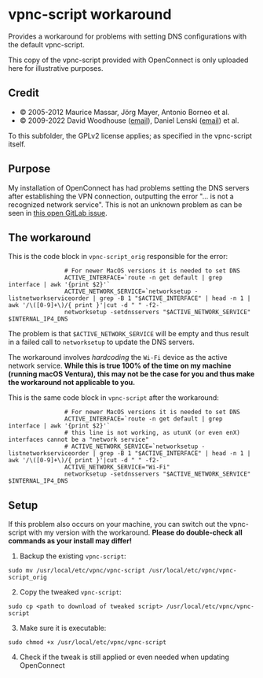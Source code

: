 # vpnc-script workaround

Provides a workaround for problems with setting DNS configurations with the default vpnc-script.

This copy of the vpnc-script provided with OpenConnect is only uploaded here for illustrative purposes.


## Credit

- © 2005-2012 Maurice Massar, Jörg Mayer, Antonio Borneo et al.
- © 2009-2022 David Woodhouse ([email](dwmw2@infradead.org)), Daniel Lenski ([email](dlenski@gmail.com)) et al.

To this subfolder, the GPLv2 license applies; as specified in the vpnc-script itself.


## Purpose

My installation of OpenConnect has had problems setting the DNS servers after establishing the VPN connection, outputting the error "... is not a recognized network service".
This is not an unknown problem as can be seen in [this open GitLab issue](https://gitlab.com/openconnect/vpnc-scripts/-/issues/45).


## The workaround

This is the code block in `vpnc-script_orig` responsible for the error:
```shell
				# For newer MacOS versions it is needed to set DNS
				ACTIVE_INTERFACE=`route -n get default | grep interface | awk '{print $2}'`
				ACTIVE_NETWORK_SERVICE=`networksetup -listnetworkserviceorder | grep -B 1 "$ACTIVE_INTERFACE" | head -n 1 | awk '/\([0-9]+\)/{ print }'|cut -d " " -f2-`
				networksetup -setdnsservers "$ACTIVE_NETWORK_SERVICE" $INTERNAL_IP4_DNS
```

The problem is that `$ACTIVE_NETWORK_SERVICE` will be empty and thus result in a failed call to `networksetup` to update the DNS servers.

The workaround involves *hardcoding* the `Wi-Fi` device as the active network service.
**While this is true 100% of the time on my machine (running macOS Ventura), this may not be the case for you and thus make the workaround not applicable to you.**

This is the same code block in `vpnc-script` after the workaround:
```shell
				# For newer MacOS versions it is needed to set DNS
				ACTIVE_INTERFACE=`route -n get default | grep interface | awk '{print $2}'`
				# this line is not working, as utunX (or even enX) interfaces cannot be a "network service"
				# ACTIVE_NETWORK_SERVICE=`networksetup -listnetworkserviceorder | grep -B 1 "$ACTIVE_INTERFACE" | head -n 1 | awk '/\([0-9]+\)/{ print }'|cut -d " " -f2-`
				ACTIVE_NETWORK_SERVICE="Wi-Fi"
				networksetup -setdnsservers "$ACTIVE_NETWORK_SERVICE" $INTERNAL_IP4_DNS
```


## Setup

If this problem also occurs on your machine, you can switch out the vpnc-script with my version with the workaround.
**Please do double-check all commands as your install may differ!**
1. Backup the existing `vpnc-script`:
```shell
sudo mv /usr/local/etc/vpnc/vpnc-script /usr/local/etc/vpnc/vpnc-script_orig
```
2. Copy the tweaked `vpnc-script`:
```shell
sudo cp <path to download of tweaked script> /usr/local/etc/vpnc/vpnc-script
```
3. Make sure it is executable:
```shell
sudo chmod +x /usr/local/etc/vpnc/vpnc-script
```
4. Check if the tweak is still applied or even needed when updating OpenConnect
